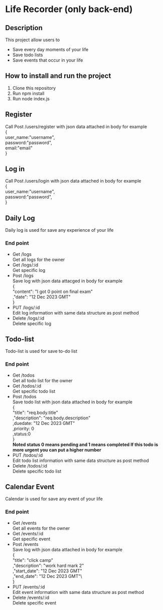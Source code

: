 # Life Recorder (only back-end)
## Description
This project allow users to
- Save every day moments of your life
- Save todo lists
- Save events that occur in your life
## How to install and run the project
1. Clone this repository
2. Run npm install
3. Run node index.js
## Register
Call Post /users/register with json data attached in body for example\
{\
  user_name:"username",\
  password:"password",\
  email:"email"\
}
## Log in
Call Post /users/login with json data attached in body for example\
{\
  user_name:"username",\
  password:"password",\
}
## Daily Log
Daily log is used for save any experience of your life
### End point
- Get /logs\
  Get all logs for the owner
- Get /logs/:id\
  Get specific log
- Post /logs\
  Save log with json data attacged in body for example\
  {\
    "content": "I got 0 point on final exam"\
    ,"date": "12 Dec 2023 GMT"\
}
- PUT /logs/:id\
  Edit log information with same data structure as post method
- Delete /logs/:id\
  Delete specific log
## Todo-list
Todo-list is used for save to-do list
### End point
- Get /todos\
  Get all todo list for the owner
- Get /todos/:id\
  Get specific todo list
- Post /todos\
  Save todo list with json data attached in body for example\
  {\
    "title": "req.body.title"\
    ,"description": "req.body.description"\
    ,duedate: "12 Dec 2023 GMT"\
    ,priority: 0\
    ,status:0\
  }\
**Noted status 0 means pending and 1 means completed If this todo is more urgent you can put a higher number**
- PUT /todos/:id\
  Edit todo list information with same data structure as post method
- Delete /todos/:id\
  Delete specific todo list
## Calendar Event
Calendar is used for save any event of your life
### End point
- Get /events\
  Get all events for the owner
- Get /events/:id\
  Get specific event
- Post /events\
  Save log with json data attached in body for example\
{\
    "title": "click camp"\
        ,"description": "work hard mark 2"\
        ,"start_date": "12 Dec 2023 GMT"\
        ,"end_date": "12 Dec 2023 GMT"\   
}
- PUT /events/:id\
  Edit event information with same data structure as post method
- Delete /events/:id\
  Delete specific event      
